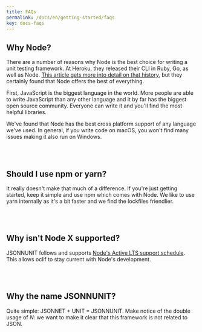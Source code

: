```yaml
---
title: FAQs
permalink: /docs/en/getting-started/faqs
key: docs-faqs
---
```


## Why Node?

There are a number of reasons why Node is the best choice for writing a unit testing framework. At Heroku, they released their CLI in Ruby, Go, as well as Node. [This article gets more into detail on that history](https://blog.heroku.com/evolution-of-heroku-cli-2008-2017), but they certainly found that Node offers the best of everything.

First, JavaScript is the biggest language in the world. More people are able to write JavaScript than any other language and it by far has the biggest open source community. Everyone can write it and you'll find the most helpful libraries.

We've found that Node has the best cross platform support of any language we've used. In general, if you write code on macOS, you won't find many issues making it also run on Windows.

<br>
<br>

## Should I use npm or yarn?

It really doesn't make that much of a difference. If you're just getting started, keep it simple and use npm which comes with Node. We like to use yarn internally as it's a bit faster and we find the lockfiles friendlier.

<br>
<br>

## Why isn't Node X supported?


JSONNUNIT follows and supports [Node's Active LTS support schedule](https://nodejs.org/en/about/releases/). This allows oclif to stay current with Node's development.

<br>
<br>

## Why the name JSONNUNIT?

Quite simple: JSONNET + UNIT = JSONNUNIT. Make notice of the double usage of _N_: we want to make it clear that this framework is not related to JSON.
